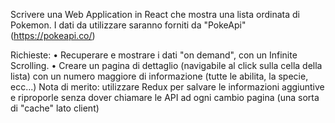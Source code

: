 Scrivere una Web Application in React che mostra una lista ordinata di Pokemon. 
I dati da utilizzare saranno forniti da "PokeApi" (https://pokeapi.co/)
 
Richieste:
• Recuperare e mostrare i dati "on demand", con un Infinite Scrolling.
• Creare un pagina di dettaglio (navigabile al click sulla cella della lista) con un numero maggiore di informazione (tutte le abilita, la specie, ecc...)
Nota di merito: utilizzare Redux per salvare le informazioni aggiuntive e riproporle senza dover chiamare le API ad ogni cambio pagina (una sorta di "cache" lato client)